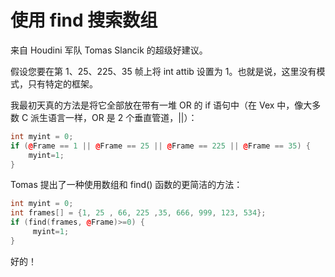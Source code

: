 # 使用 find 搜索数组

来自 Houdini 军队 Tomas Slancik 的超级好建议。

假设您要在第 1、25、225、35 帧上将 int attib 设置为 1。也就是说，这里没有模式，只有特定的框架。

我最初天真的方法是将它全部放在带有一堆 OR 的 if 语句中（在 Vex 中，像大多数 C 派生语言一样，OR 是 2 个垂直管道，||）：

```cpp
int myint = 0;
if (@Frame == 1 || @Frame == 25 || @Frame == 225 || @Frame == 35) {
    myint=1;
}
```

Tomas 提出了一种使用数组和 find() 函数的更简洁的方法：

```cpp
int myint = 0;
int frames[] = {1, 25 , 66, 225 ,35, 666, 999, 123, 534};
if (find(frames, @Frame)>=0) {
     myint=1;
}
```

好的！
